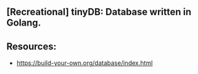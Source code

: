 ## [Recreational] tinyDB: Database written in Golang.


## Resources:

- https://build-your-own.org/database/index.html

